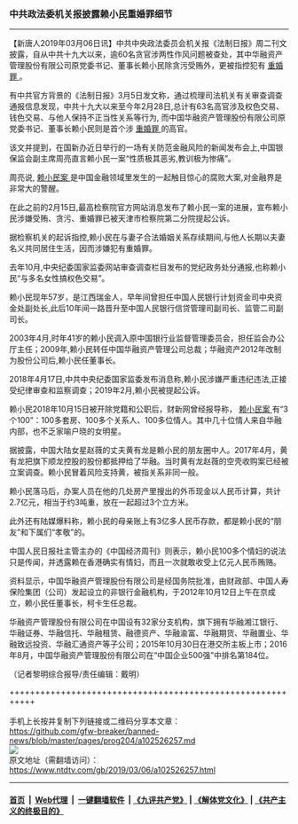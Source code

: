 ### 中共政法委机关报披露赖小民重婚罪细节
------------------------

<div class="post_content">
 <p>
  【新唐人2019年03月06日讯】中共中央政法委员会机关报《法制日报》周二刊文披露，自从中共十九大以来，逾60名贪官涉两性作风问题被查处，其中华融资产管理股份有限公司原党委书记、董事长赖小民除贪污受贿外，更被指控犯有
  <a href="https://www.ntdtv.com/gb/重婚罪.htm">
   重婚罪
  </a>
  。
 </p>
 <p>
  有中共官方背景的《法制日报》3月5日发文称，通过梳理司法机关有关审查调查通报信息发现，中共十九大以来至今年2月28日,总计有63名高官涉及权色交易、钱色交易、与他人保持不正当性关系等行为, 而中国华融资产管理股份有限公司原党委书记、董事长赖小民则是首个涉
  <a href="https://www.ntdtv.com/gb/重婚罪.htm">
   重婚罪
  </a>
  的高官。
 </p>
 <p>
  该文并提到，在国新办近日举行的一场有关防范金融风险的新闻发布会上,中国银保监会副主席周亮直言赖小民一案“性质极其恶劣,教训极为惨痛”。
 </p>
 <p>
  周亮说,
  <a href="https://www.ntdtv.com/gb/赖小民案.htm">
   赖小民案
  </a>
  是中国金融领域里发生的一起触目惊心的腐败大案,对金融界是非常大的警醒。
 </p>
 <p>
  在此之前的2月15日,最高检察院官方网站消息发布了赖小民一案的进展，宣布赖小民涉嫌受贿、贪污、重婚罪已被天津市检察院第二分院提起公诉。
 </p>
 <p>
  据检察机关的起诉指控,赖小民在与妻子合法婚姻关系存续期间,与他人长期以夫妻名义共同居住生活，因而涉嫌犯有重婚罪。
 </p>
 <p>
  去年10月,中央纪委国家监委网站审查调查栏目发布的党纪政务处分通报,也称赖小民“与多名女性搞权色交易”。
 </p>
 <p>
  赖小民现年57岁，是江西瑞金人，早年间曾担任中国人民银行计划资金司中央资金处副处长,此后10年间一路晋升至中国人民银行信贷管理司副司长、监管二司副司长。
 </p>
 <p>
  2003年4月,时年41岁的赖小民调入原中国银行业监督管理委员会，担任监会办公厅主任；2009年,赖小民转任中国华融资产管理公司总裁；华融资产2012年改制为股份公司后,赖小民任董事长。
 </p>
 <p>
  2018年4月17日,中共中央纪委国家监委发布消息称,赖小民涉嫌严重违纪违法,正接受纪律审查和监察调查；2019年2月,赖小民被提起公诉。
 </p>
 <p>
  赖小民2018年10月15日被开除党籍和公职后，财新网曾经报导称，
  <a href="https://www.ntdtv.com/gb/赖小民案.htm">
   赖小民案
  </a>
  有“3个100”：100多套房、100多个关系人、100多位情人。其中几十位情人来自华融内部，也不乏家喻户晓的女明星。
 </p>
 <p>
  据披露，中国大陆女星赵薇的丈夫黄有龙是赖小民的朋友圈中人。2017年4月，黄有龙把旗下顺龙控股的股份都抵押给了华融。当时黄有龙赵薇的空壳收购案已经被立案调查。赖小民冒着风险支持黄，被指关系非同一般。
 </p>
 <p>
  赖小民落马后，办案人员在他的几处房产里搜出的外币现金以人民币计算，共计2.7亿元，相当于约3吨重，放在一起超过3个立方米。
 </p>
 <p>
  此外还有陆媒爆料称，赖小民的母亲账上有3亿多人民币存款，都是赖小民的“朋友”和下属们“孝敬”的。
 </p>
 <p>
  中国人民日报社主管主办的《中国经济周刊》则表示，赖小民100多个情妇的说法只是传闻，并透露赖在香港确实有情妇，而且一次就敢收受上亿元人民币贿赂。
 </p>
 <p>
  资料显示，中国华融资产管理股份有限公司是经国务院批准，由财政部、中国人寿保险集团（公司）发起设立的非银行金融机构，于2012年10月12日上午在京成立，赖小民任董事长，柯卡生任总裁。
 </p>
 <p>
  华融资产管理股份有限公司在中国设有32家分支机构，旗下拥有华融湘江银行、华融证券、华融信托、华融租赁、融德资产、华融渝富、华融期货、华融置业、华融致远投资、华融汇通资产等子公司；2015年10月30日在港交所主板上市；2016年8月，中国华融资产管理股份有限公司在“中国企业500强”中排名第184位。
 </p>
 <p>
  （记者黎明综合报导/责任编辑：戴明）
 </p>
 <div class="single_ad">
 </div>
</div>

+++++++++++++++++++++++++++++++++++++++++++++++++++++++++++<br/><br/>
手机上长按并复制下列链接或二维码分享本文章：<br/>
https://github.com/gfw-breaker/banned-news/blob/master/pages/prog204/a102526257.md <br/>
<a href='https://github.com/gfw-breaker/banned-news/blob/master/pages/prog204/a102526257.md'><img src='https://github.com/gfw-breaker/banned-news/blob/master/pages/prog204/a102526257.md.png'/></a> <br/>
原文地址（需翻墙访问）：https://www.ntdtv.com/gb/2019/03/06/a102526257.html


------------------------
#### [首页](https://github.com/gfw-breaker/banned-news/blob/master/README.md) &nbsp;|&nbsp; [Web代理](https://github.com/labour-camp/helloworld) &nbsp;|&nbsp; [一键翻墙软件](https://github.com/gfw-breaker/nogfw/blob/master/README.md) &nbsp;| [《九评共产党》](https://github.com/gfw-breaker/9ping.md/blob/master/README.md#九评之一评共产党是什么) | [《解体党文化》](https://github.com/gfw-breaker/jtdwh.md/blob/master/README.md) | [《共产主义的终极目的》](https://github.com/gfw-breaker/gczydzjmd.md/blob/master/README.md)

